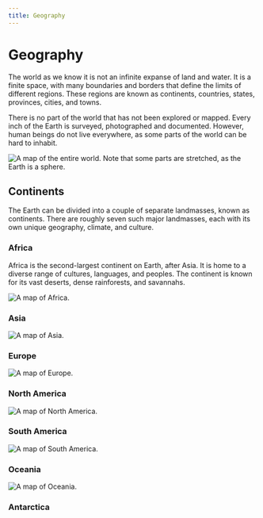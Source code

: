 ```yaml
---
title: Geography
---
```


# Geography

The world as we know it is not an infinite expanse of land and water. It is a finite space, with many boundaries and borders that define the limits of different regions. These regions are known as continents, countries, states, provinces, cities, and towns.

There is no part of the world that has not been explored or mapped. Every inch of the Earth is surveyed, photographed and documented. However, human beings do not live everywhere, as some parts of the world can be hard to inhabit.

![A map of the entire world. Note that some parts are stretched, as the Earth is a sphere.](https://upload.wikimedia.org/wikipedia/commons/thumb/7/7c/Map_of_the_world_by_the_US_Gov_as_of_2016_no_legend.svg/1280px-Map_of_the_world_by_the_US_Gov_as_of_2016_no_legend.svg.png)

## Continents

The Earth can be divided into a couple of separate landmasses, known as continents. There are roughly seven such major landmasses, each with its own unique geography, climate, and culture.

### Africa

Africa is the second-largest continent on Earth, after Asia. It is home to a diverse range of cultures, languages, and peoples. The continent is known for its vast deserts, dense rainforests, and savannahs.

![A map of Africa.](https://upload.wikimedia.org/wikipedia/commons/8/86/Africa_%28orthographic_projection%29.svg)


### Asia

![A map of Asia.](https://upload.wikimedia.org/wikipedia/commons/8/80/Asia_%28orthographic_projection%29.svg)

### Europe

![A map of Europe.](https://upload.wikimedia.org/wikipedia/commons/4/44/Europe_orthographic_Caucasus_Urals_boundary_%28with_borders%29.svg)

### North America

![A map of North America.](https://upload.wikimedia.org/wikipedia/commons/4/43/Location_North_America.svg)

### South America

![A map of South America.](https://upload.wikimedia.org/wikipedia/commons/0/0f/South_America_%28orthographic_projection%29.svg)

### Oceania

![A map of Oceania.](https://upload.wikimedia.org/wikipedia/commons/8/8e/Oceania_%28orthographic_projection%29.svg)

### Antarctica
